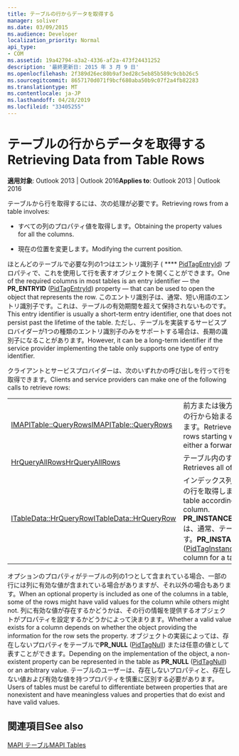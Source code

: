 ```yaml
---
title: テーブルの行からデータを取得する
manager: soliver
ms.date: 03/09/2015
ms.audience: Developer
localization_priority: Normal
api_type:
- COM
ms.assetid: 19a42794-a3a2-4336-af2a-473f24431252
description: '最終更新日: 2015 年 3 月 9 日'
ms.openlocfilehash: 2f389d26ec80b9af3ed28c5eb85b589c9cbb26c5
ms.sourcegitcommit: 8657170d071f9bcf680aba50b9c07f2a4fb82283
ms.translationtype: MT
ms.contentlocale: ja-JP
ms.lasthandoff: 04/28/2019
ms.locfileid: "33405255"
---
```

# <a name="retrieving-data-from-table-rows"></a><span data-ttu-id="d59c2-103">テーブルの行からデータを取得する</span><span class="sxs-lookup"><span data-stu-id="d59c2-103">Retrieving Data from Table Rows</span></span>

  
  
<span data-ttu-id="d59c2-104">**適用対象**: Outlook 2013 | Outlook 2016</span><span class="sxs-lookup"><span data-stu-id="d59c2-104">**Applies to**: Outlook 2013 | Outlook 2016</span></span> 
  
<span data-ttu-id="d59c2-105">テーブルから行を取得するには、次の処理が必要です。</span><span class="sxs-lookup"><span data-stu-id="d59c2-105">Retrieving rows from a table involves:</span></span>
  
- <span data-ttu-id="d59c2-106">すべての列のプロパティ値を取得します。</span><span class="sxs-lookup"><span data-stu-id="d59c2-106">Obtaining the property values for all the columns.</span></span>
    
- <span data-ttu-id="d59c2-107">現在の位置を変更します。</span><span class="sxs-lookup"><span data-stu-id="d59c2-107">Modifying the current position.</span></span>
    
<span data-ttu-id="d59c2-108">ほとんどのテーブルで必要な列の1つはエントリ識別子 ( \*\*\*\* [PidTagEntryId](pidtagentryid-canonical-property.md)) プロパティで、これを使用して行を表すオブジェクトを開くことができます。</span><span class="sxs-lookup"><span data-stu-id="d59c2-108">One of the required columns in most tables is an entry identifier — the **PR_ENTRYID** ([PidTagEntryId](pidtagentryid-canonical-property.md)) property — that can be used to open the object that represents the row.</span></span> <span data-ttu-id="d59c2-109">このエントリ識別子は、通常、短い用語のエントリ識別子です。これは、テーブルの有効期間を超えて保持されないものです。</span><span class="sxs-lookup"><span data-stu-id="d59c2-109">This entry identifier is usually a short-term entry identifier, one that does not persist past the lifetime of the table.</span></span> <span data-ttu-id="d59c2-110">ただし、テーブルを実装するサービスプロバイダーが1つの種類のエントリ識別子のみをサポートする場合は、長期の識別子になることがあります。</span><span class="sxs-lookup"><span data-stu-id="d59c2-110">However, it can be a long-term identifier if the service provider implementing the table only supports one type of entry identifier.</span></span>
  
<span data-ttu-id="d59c2-111">クライアントとサービスプロバイダーは、次のいずれかの呼び出しを行って行を取得できます。</span><span class="sxs-lookup"><span data-stu-id="d59c2-111">Clients and service providers can make one of the following calls to retrieve rows:</span></span>
  
|||
|:-----|:-----|
|[<span data-ttu-id="d59c2-112">IMAPITable::QueryRows</span><span class="sxs-lookup"><span data-stu-id="d59c2-112">IMAPITable::QueryRows</span></span>](imapitable-queryrows.md) <br/> |<span data-ttu-id="d59c2-113">前方または後方のどちらかの方向に、現在の行から始まる指定された数の行を取得します。</span><span class="sxs-lookup"><span data-stu-id="d59c2-113">Retrieves a specified number of rows starting with the current row in either a forward or backward direction.</span></span>  <br/> |
|[<span data-ttu-id="d59c2-114">HrQueryAllRows</span><span class="sxs-lookup"><span data-stu-id="d59c2-114">HrQueryAllRows</span></span>](hrqueryallrows.md) <br/> |<span data-ttu-id="d59c2-115">テーブル内のすべての行を取得します。</span><span class="sxs-lookup"><span data-stu-id="d59c2-115">Retrieves all of the rows in a table.</span></span>  <br/> |
|[<span data-ttu-id="d59c2-116">ITableData::HrQueryRow</span><span class="sxs-lookup"><span data-stu-id="d59c2-116">ITableData::HrQueryRow</span></span>](itabledata-hrqueryrow.md) <br/> |<span data-ttu-id="d59c2-117">インデックス列の値に従って、テーブル内の行を取得します。</span><span class="sxs-lookup"><span data-stu-id="d59c2-117">Retrieves a row in a table according to the value of its index column.</span></span> <span data-ttu-id="d59c2-118">**PR_INSTANCE_KEY**([PidTagInstanceKey](pidtaginstancekey-canonical-property.md)) は、通常、テーブルのインデックス列です。</span><span class="sxs-lookup"><span data-stu-id="d59c2-118">**PR_INSTANCE_KEY** ([PidTagInstanceKey](pidtaginstancekey-canonical-property.md)) is usually the index column for a table.</span></span>  <br/> |
   
<span data-ttu-id="d59c2-119">オプションのプロパティがテーブルの列の1つとして含まれている場合、一部の行には列に有効な値が含まれている場合がありますが、それ以外の場合もあります。</span><span class="sxs-lookup"><span data-stu-id="d59c2-119">When an optional property is included as one of the columns in a table, some of the rows might have valid values for the column while others might not.</span></span> <span data-ttu-id="d59c2-120">列に有効な値が存在するかどうかは、その行の情報を提供するオブジェクトがプロパティを設定するかどうかによって決まります。</span><span class="sxs-lookup"><span data-stu-id="d59c2-120">Whether a valid value exists for a column depends on whether the object providing the information for the row sets the property.</span></span> <span data-ttu-id="d59c2-121">オブジェクトの実装によっては、存在しないプロパティをテーブルで**PR_NULL** ([PidTagNull](pidtagnull-canonical-property.md)) または任意の値として表すことができます。</span><span class="sxs-lookup"><span data-stu-id="d59c2-121">Depending on the implementation of the object, a non-existent property can be represented in the table as **PR_NULL** ([PidTagNull](pidtagnull-canonical-property.md)) or an arbitrary value.</span></span> <span data-ttu-id="d59c2-122">テーブルのユーザーは、存在しないプロパティと、存在しない値および有効な値を持つプロパティを慎重に区別する必要があります。</span><span class="sxs-lookup"><span data-stu-id="d59c2-122">Users of tables must be careful to differentiate between properties that are nonexistent and have meaningless values and properties that do exist and have valid values.</span></span> 
  
## <a name="see-also"></a><span data-ttu-id="d59c2-123">関連項目</span><span class="sxs-lookup"><span data-stu-id="d59c2-123">See also</span></span>



[<span data-ttu-id="d59c2-124">MAPI テーブル</span><span class="sxs-lookup"><span data-stu-id="d59c2-124">MAPI Tables</span></span>](mapi-tables.md)

